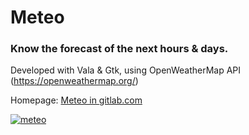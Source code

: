 # Meteo
### Know the forecast of the next hours & days.
Developed with Vala & Gtk, using OpenWeatherMap API (https://openweathermap.org/)

Homepage: [Meteo in gitlab.com](https://gitlab.com/bitseater/meteo)

[![meteo](https://snapcraft.io/meteo/badge.svg)](https://snapcraft.io/meteo)